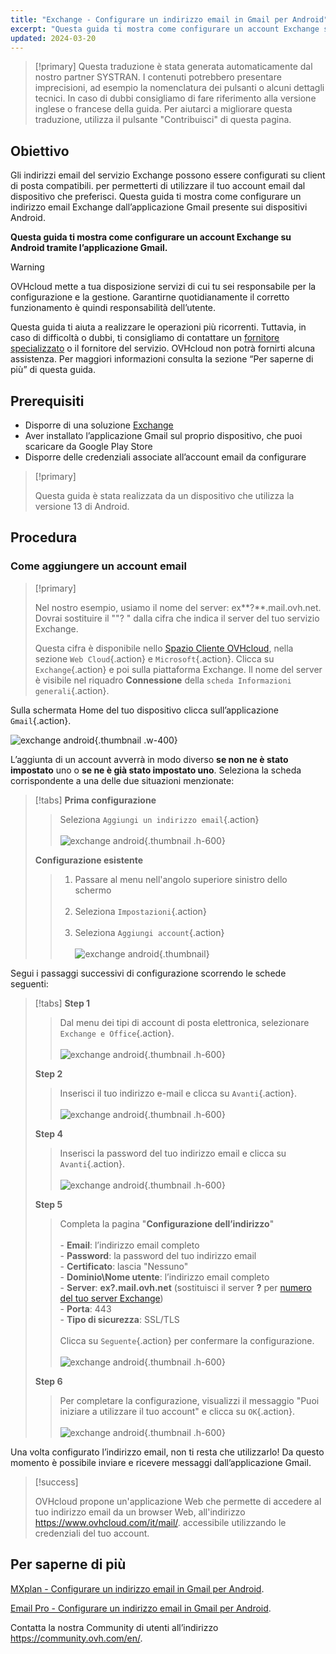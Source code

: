 ```yaml
---
title: "Exchange - Configurare un indirizzo email in Gmail per Android"
excerpt: "Questa guida ti mostra come configurare un account Exchange su Android tramite l’applicazione Gmail"
updated: 2024-03-20
---
```


<style>
.w-400 {
  max-width:400px !important;
}
.h-600 {
  max-height:600px !important;
}
</style>

> [!primary]
> Questa traduzione è stata generata automaticamente dal nostro partner SYSTRAN. I contenuti potrebbero presentare imprecisioni, ad esempio la nomenclatura dei pulsanti o alcuni dettagli tecnici. In caso di dubbi consigliamo di fare riferimento alla versione inglese o francese della guida. Per aiutarci a migliorare questa traduzione, utilizza il pulsante "Contribuisci" di questa pagina.
>

## Obiettivo

Gli indirizzi email del servizio Exchange possono essere configurati su client di posta compatibili. per permetterti di utilizzare il tuo account email dal dispositivo che preferisci. Questa guida ti mostra come configurare un indirizzo email Exchange dall’applicazione Gmail presente sui dispositivi Android.

**Questa guida ti mostra come configurare un account Exchange su Android tramite l’applicazione Gmail.**

> [!warning]
>
> OVHcloud mette a tua disposizione servizi di cui tu sei responsabile per la configurazione e la gestione. Garantirne quotidianamente il corretto funzionamento è quindi responsabilità dell’utente.
>
> Questa guida ti aiuta a realizzare le operazioni più ricorrenti. Tuttavia, in caso di difficoltà o dubbi, ti consigliamo di contattare un [fornitore specializzato](https://partner.ovhcloud.com/it/) o il fornitore del servizio. OVHcloud non potrà fornirti alcuna assistenza. Per maggiori informazioni consulta la sezione “Per saperne di più” di questa guida.

## Prerequisiti

- Disporre di una soluzione [Exchange](/links/web/emails)
- Aver installato l’applicazione Gmail sul proprio dispositivo, che puoi scaricare da Google Play Store
- Disporre delle credenziali associate all’account email da configurare

> [!primary]
>
> Questa guida è stata realizzata da un dispositivo che utilizza la versione 13 di Android.
>

## Procedura

### Come aggiungere un account email

> [!primary]
>
> Nel nostro esempio, usiamo il nome del server: ex**?**.mail.ovh.net. Dovrai sostituire il ""? " dalla cifra che indica il server del tuo servizio Exchange.
>
> Questa cifra è disponibile nello [Spazio Cliente OVHcloud](/links/manager), nella sezione `Web Cloud`{.action} e `Microsoft`{.action}.
> Clicca su `Exchange`{.action} e poi sulla piattaforma Exchange. Il nome del server è visibile nel riquadro **Connessione** della `scheda Informazioni generali`{.action}.

Sulla schermata Home del tuo dispositivo clicca sull’applicazione `Gmail`{.action}.

![exchange android](images/exchange-android-00.png){.thumbnail .w-400}

L’aggiunta di un account avverrà in modo diverso **se non ne è stato impostato** uno o **se ne è già stato impostato uno**. Seleziona la scheda corrispondente a una delle due situazioni menzionate:

> [!tabs]
> **Prima configurazione**
>>
>> Seleziona `Aggiungi un indirizzo email`{.action}<br><br>
>> ![exchange android](images/android-first.png){.thumbnail .h-600}
>>
> **Configurazione esistente**
>>
>> 1. Passare al menu nell'angolo superiore sinistro dello schermo<br><br>
>> 2. Seleziona `Impostazioni`{.action}<br><br>
>> 3. Seleziona `Aggiungi account`{.action}<br><br>
>> ![exchange android](images/android-existing.png){.thumbnail}
>>

Segui i passaggi successivi di configurazione scorrendo le schede seguenti:

> [!tabs]
> **Step 1**
>> Dal menu dei tipi di account di posta elettronica, selezionare `Exchange e Office`{.action}.<br><br>
>> ![exchange android](images/exchange-android-01.png){.thumbnail .h-600}
>>
> **Step 2**
>> Inserisci il tuo indirizzo e-mail e clicca su `Avanti`{.action}.<br><br>
>> ![exchange android](images/exchange-android-02.png){.thumbnail .h-600}
>>
> **Step 4**
>> Inserisci la password del tuo indirizzo email e clicca su `Avanti`{.action}.<br><br>
>> ![exchange android](images/exchange-android-03.png){.thumbnail .h-600}
>>
> **Step 5**
>> Completa la pagina "**Configurazione dell’indirizzo**"<br><br>- **Email**: l’indirizzo email completo<br>- **Password**: la password del tuo indirizzo email<br>- **Certificato**: lascia "Nessuno"<br>- **Dominio\Nome utente**: l’indirizzo email completo<br>- **Server**: **ex?.mail.ovh.net** (sostituisci il server **?** per [numero del tuo server Exchange](#addaccount))<br>- **Porta**: 443<br>- **Tipo di sicurezza**: SSL/TLS<br><br>Clicca su `Seguente`{.action} per confermare la configurazione.<br><br>
>> ![exchange android](images/exchange-android-04.png){.thumbnail .h-600}
>>
> **Step 6**
>> Per completare la configurazione, visualizzi il messaggio "Puoi iniziare a utilizzare il tuo account" e clicca su `OK`{.action}.<br><br>
>> ![exchange android](images/exchange-android-05.png){.thumbnail .h-600}
>>

Una volta configurato l’indirizzo email, non ti resta che utilizzarlo! Da questo momento è possibile inviare e ricevere messaggi dall’applicazione Gmail.

> [!success]
>
> OVHcloud propone un'applicazione Web che permette di accedere al tuo indirizzo email da un browser Web, all'indirizzo <https://www.ovhcloud.com/it/mail/>. accessibile utilizzando le credenziali del tuo account.

## Per saperne di più <a name="go-further"></a>

[MXplan - Configurare un indirizzo email in Gmail per Android](/pages/web_cloud/email_and_collaborative_solutions/mx_plan/how_to_configure_android).

[Email Pro - Configurare un indirizzo email in Gmail per Android](/pages/web_cloud/email_and_collaborative_solutions/email_pro/how_to_configure_android).

Contatta la nostra Community di utenti all’indirizzo <https://community.ovh.com/en/>.